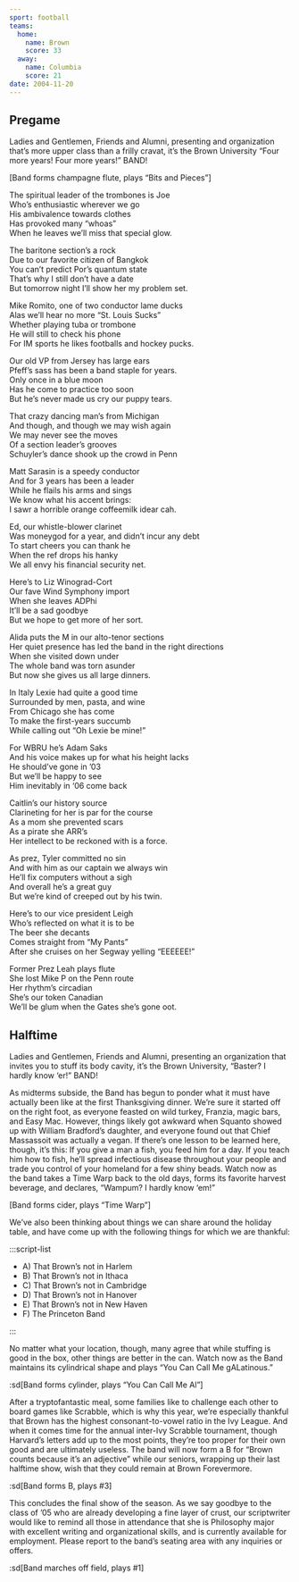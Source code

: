 ```yaml
---
sport: football
teams:
  home:
    name: Brown
    score: 33
  away:
    name: Columbia
    score: 21
date: 2004-11-20
---
```


## Pregame

Ladies and Gentlemen, Friends and Alumni, presenting and organization that’s more upper class than a frilly cravat, it’s the Brown University “Four more years! Four more years!” BAND!

[Band forms champagne flute, plays “Bits and Pieces”]

The spiritual leader of the trombones is Joe\
Who’s enthusiastic wherever we go\
His ambivalence towards clothes\
Has provoked many “whoas”\
When he leaves we’ll miss that special glow.

The baritone section’s a rock\
Due to our favorite citizen of Bangkok\
You can’t predict Por’s quantum state\
That’s why I still don’t have a date\
But tomorrow night I’ll show her my problem set.

Mike Romito, one of two conductor lame ducks\
Alas we’ll hear no more “St. Louis Sucks”\
Whether playing tuba or trombone\
He will still to check his phone\
For IM sports he likes footballs and hockey pucks.

Our old VP from Jersey has large ears\
Pfeff’s sass has been a band staple for years.\
Only once in a blue moon\
Has he come to practice too soon\
But he’s never made us cry our puppy tears.

That crazy dancing man’s from Michigan\
And though, and though we may wish again\
We may never see the moves\
Of a section leader’s grooves\
Schuyler’s dance shook up the crowd in Penn

Matt Sarasin is a speedy conductor\
And for 3 years has been a leader\
While he flails his arms and sings\
We know what his accent brings:\
I sawr a horrible orange coffeemilk idear cah.

Ed, our whistle-blower clarinet\
Was moneygod for a year, and didn’t incur any debt\
To start cheers you can thank he\
When the ref drops his hanky\
We all envy his financial security net.

Here’s to Liz Winograd-Cort\
Our fave Wind Symphony import\
When she leaves ADPhi\
It’ll be a sad goodbye\
But we hope to get more of her sort.

Alida puts the M in our alto-tenor sections\
Her quiet presence has led the band in the right directions\
When she visited down under\
The whole band was torn asunder\
But now she gives us all large dinners.

In Italy Lexie had quite a good time\
Surrounded by men, pasta, and wine\
From Chicago she has come\
To make the first-years succumb\
While calling out “Oh Lexie be mine!”

For WBRU he’s Adam Saks\
And his voice makes up for what his height lacks\
He should’ve gone in ’03\
But we’ll be happy to see\
Him inevitably in ‘06 come back

Caitlin’s our history source\
Clarineting for her is par for the course\
As a mom she prevented scars\
As a pirate she ARR’s\
Her intellect to be reckoned with is a force.

As prez, Tyler committed no sin\
And with him as our captain we always win\
He’ll fix computers without a sigh\
And overall he’s a great guy\
But we’re kind of creeped out by his twin.

Here’s to our vice president Leigh\
Who’s reflected on what it is to be\
The beer she decants\
Comes straight from “My Pants”\
After she cruises on her Segway yelling “EEEEEE!”

Former Prez Leah plays flute\
She lost Mike P on the Penn route\
Her rhythm’s circadian\
She’s our token Canadian\
We’ll be glum when the Gates she’s gone oot.

## Halftime

Ladies and Gentlemen, Friends and Alumni, presenting an organization that invites you to stuff its body cavity, it’s the Brown University, “Baster? I hardly know ‘er!” BAND!

As midterms subside, the Band has begun to ponder what it must have actually been like at the first Thanksgiving dinner. We’re sure it started off on the right foot, as everyone feasted on wild turkey, Franzia, magic bars, and Easy Mac. However, things likely got awkward when Squanto showed up with William Bradford’s daughter, and everyone found out that Chief Massassoit was actually a vegan. If there’s one lesson to be learned here, though, it’s this: If you give a man a fish, you feed him for a day. If you teach him how to fish, he’ll spread infectious disease throughout your people and trade you control of your homeland for a few shiny beads. Watch now as the band takes a Time Warp back to the old days, forms its favorite harvest beverage, and declares, “Wampum? I hardly know ‘em!”

[Band forms cider, plays “Time Warp”]

We’ve also been thinking about things we can share around the holiday table, and have come up with the following things for which we are thankful:

:::script-list

- A) That Brown’s not in Harlem
- B) That Brown’s not in Ithaca
- C) That Brown’s not in Cambridge
- D) That Brown’s not in Hanover
- E) That Brown’s not in New Haven
- F) The Princeton Band

:::

No matter what your location, though, many agree that while stuffing is good in the box, other things are better in the can. Watch now as the Band maintains its cylindrical shape and plays “You Can Call Me gALatinous.”

:sd[Band forms cylinder, plays “You Can Call Me Al”]

After a tryptofantastic meal, some families like to challenge each other to board games like Scrabble, which is why this year, we’re especially thankful that Brown has the highest consonant-to-vowel ratio in the Ivy League. And when it comes time for the annual inter-Ivy Scrabble tournament, though Harvard’s letters add up to the most points, they’re too proper for their own good and are ultimately useless. The band will now form a B for “Brown counts because it’s an adjective” while our seniors, wrapping up their last halftime show, wish that they could remain at Brown Forevermore.

:sd[Band forms B, plays #3]

This concludes the final show of the season. As we say goodbye to the class of ’05 who are already developing a fine layer of crust, our scriptwriter would like to remind all those in attendance that she is Philosophy major with excellent writing and organizational skills, and is currently available for employment. Please report to the band’s seating area with any inquiries or offers.

:sd[Band marches off field, plays #1]
